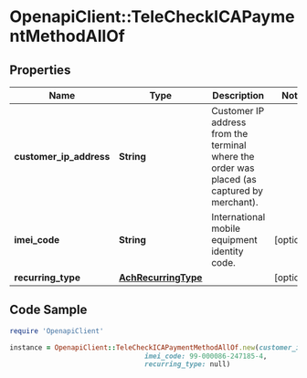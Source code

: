 # OpenapiClient::TeleCheckICAPaymentMethodAllOf

## Properties

Name | Type | Description | Notes
------------ | ------------- | ------------- | -------------
**customer_ip_address** | **String** | Customer IP address from the terminal where the order was placed (as captured by merchant). | 
**imei_code** | **String** | International mobile equipment identity code. | [optional] 
**recurring_type** | [**AchRecurringType**](AchRecurringType.md) |  | [optional] 

## Code Sample

```ruby
require 'OpenapiClient'

instance = OpenapiClient::TeleCheckICAPaymentMethodAllOf.new(customer_ip_address: 11.32.232.44,
                                 imei_code: 99-000086-247185-4,
                                 recurring_type: null)
```



